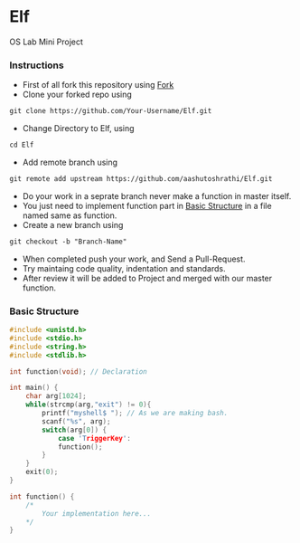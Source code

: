 # Elf
OS Lab Mini Project

### Instructions

* First of all fork this repository using <a class="github-button" href="https://github.com/aashutoshrathi/Elf/fork" data-size="small" data-show-count="true" aria-label="Fork aashutoshrathi/Elf on GitHub">Fork</a>
* Clone your forked repo using 
```md
git clone https://github.com/Your-Username/Elf.git
```

* Change Directory to Elf, using 
```md
cd Elf
```

* Add remote branch using 
```md
git remote add upstream https://github.com/aashutoshrathi/Elf.git
```

* Do your work in a seprate branch never make a function in master itself.
* You just need to implement function part in [Basic Structure](#bs) in a file named same as function.
* Create a new branch using 
```md
git checkout -b "Branch-Name"
```

* When completed push your work, and Send a Pull-Request.
* Try maintaing code quality, indentation and standards.
* After review it will be added to Project and merged with our master function.

<a name="bs"></a>
### Basic Structure

```c
#include <unistd.h>
#include <stdio.h>
#include <string.h>
#include <stdlib.h>

int function(void); // Declaration

int main() {
	char arg[1024];
	while(strcmp(arg,"exit") != 0){	
		printf("myshell$ "); // As we are making bash.
		scanf("%s", arg);
		switch(arg[0]) {
			case 'TriggerKey':
			function();
		}
	}
	exit(0);
}

int function() {
	/*
        Your implementation here...
    */
}
```


